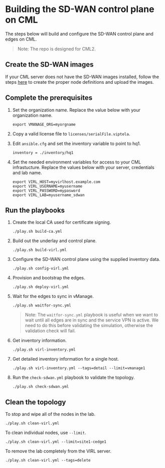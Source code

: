 # Building the SD-WAN control plane on CML

The steps below will build and configure the SD-WAN control plane and edges on CML.

>Note: The repo is designed for CML2.

## Create the SD-WAN images

If your CML server does not have the SD-WAN images installed, follow the steps [here](https://github.com/CiscoSE/virl-howtos/blob/master/virl2-sdwan-images/virl2-sdwan-devops.md) to create the proper node definitions and upload the images.

## Complete the prerequisites

1. Set the organization name.  Replace the value below with your organization name.
    ```
    export VMANAGE_ORG=myorgname
    ```

1. Copy a valid license file to `licenses/serialFile.viptela`.

1. Edit `ansible.cfg` and set the inventory variable to point to hq1.
    ```
    inventory = ./inventory/hq1
    ```
    
1. Set the needed environment variables for access to your CML infrastucture.  Replace the values below with your server, credentials and lab name.
    ```
    export VIRL_HOST=myvirlhost.example.com
    export VIRL_USERNAME=myusername
    export VIRL_PASSWORD=mypasword
    export VIRL_LAB=myusername_sdwan
    ```

## Run the playbooks

1. Create the local CA used for certificate signing.
    ```
    ./play.sh build-ca.yml
    ```

1. Build out the underlay and control plane.
    ```
    ./play.sh build-virl.yml
    ```

1. Configure the SD-WAN control plane using the supplied inventory data.
    ```
    ./play.sh config-virl.yml
    ```

1. Provision and bootstrap the edges.
    ```
    ./play.sh deploy-virl.yml
    ```

1. Wait for the edges to sync in vManage.
    ```
    ./play.sh waitfor-sync.yml
    ```
    > Note: The `waitfor-sync.yml` playbook is useful when we want to wait until all edges are in sync and the service VPN is active.  We need to do this before validating the simulation, otherwise the validation check will fail.

1. Get inventory information.
    ```
    ./play.sh virl-inventory.yml
    ```

1. Get detailed inventory information for a single host.
    ```
    ./play.sh virl-inventory.yml --tags=detail --limit=vmanage1
    ```

1. Run the `check-sdwan.yml` playbook to validate the topology.
    ```
    ./play.sh check-sdwan.yml
    ```

## Clean the topology

To stop and wipe all of the nodes in the lab.
```
./play.sh clean-virl.yml
```

To clean individual nodes, use `--limit`.
```
./play.sh clean-virl.yml --limit=site1-cedge1
```

To remove the lab completely from the VIRL server.
```
./play.sh clean-virl.yml --tags=delete
```
